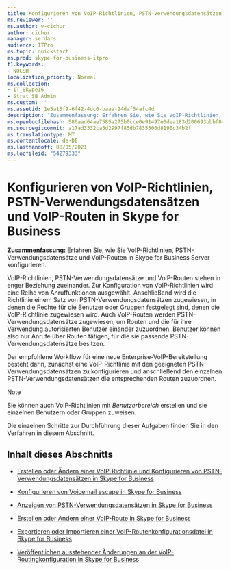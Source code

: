 ```yaml
---
title: Konfigurieren von VoIP-Richtlinien, PSTN-Verwendungsdatensätzen und VoIP-Routen in Skype for Business
ms.reviewer: ''
ms.author: v-cichur
author: cichur
manager: serdars
audience: ITPro
ms.topic: quickstart
ms.prod: skype-for-business-itpro
f1.keywords:
- NOCSH
localization_priority: Normal
ms.collection:
- IT_Skype16
- Strat_SB_Admin
ms.custom: ''
ms.assetid: 1e5a15f9-6f42-4dc6-baaa-24daf54afc4d
description: 'Zusammenfassung: Erfahren Sie, wie Sie VoIP-Richtlinien, PSTN-Verwendungsdatensätze und VoIP-Routen in Skype for Business Server konfigurieren.'
ms.openlocfilehash: 586aad64ae7585a275b0cce0e91497e0dea183d200693bbbf84e95e123bb392d
ms.sourcegitcommit: a17ad3332ca5d2997f85db7835500d8190c34b2f
ms.translationtype: MT
ms.contentlocale: de-DE
ms.lasthandoff: 08/05/2021
ms.locfileid: "54279333"
---
```

# <a name="configure-voice-policies-pstn-usage-records-and-voice-routes-in-skype-for-business"></a>Konfigurieren von VoIP-Richtlinien, PSTN-Verwendungsdatensätzen und VoIP-Routen in Skype for Business
 
**Zusammenfassung:** Erfahren Sie, wie Sie VoIP-Richtlinien, PSTN-Verwendungsdatensätze und VoIP-Routen in Skype for Business Server konfigurieren.
  
VoIP-Richtlinien, PSTN-Verwendungsdatensätze und VoIP-Routen stehen in enger Beziehung zueinander. Zur Konfiguration von VoIP-Richtlinien wird eine Reihe von Anruffunktionen ausgewählt. Anschließend wird die Richtlinie einem Satz von PSTN-Verwendungsdatensätzen zugewiesen, in denen die Rechte für die Benutzer oder Gruppen festgelegt sind, denen die VoIP-Richtlinie zugewiesen wird. Auch VoIP-Routen werden PSTN-Verwendungsdatensätze zugewiesen, um Routen und die für ihre Verwendung autorisierten Benutzer einander zuzuordnen. Benutzer können also nur Anrufe über Routen tätigen, für die sie passende PSTN-Verwendungsdatensätze besitzen.
  
Der empfohlene Workflow für eine neue Enterprise-VoIP-Bereitstellung besteht darin, zunächst eine VoIP-Richtlinie mit den geeigneten PSTN-Verwendungsdatensätzen zu konfigurieren und anschließend den einzelnen PSTN-Verwendungsdatensätzen die entsprechenden Routen zuzuordnen. 
  
> [!NOTE]
> Sie können auch VoIP-Richtlinien mit  *Benutzerbereich*  erstellen und sie einzelnen Benutzern oder Gruppen zuweisen.
  
Die einzelnen Schritte zur Durchführung dieser Aufgaben finden Sie in den Verfahren in diesem Abschnitt.
  
## <a name="in-this-section"></a>Inhalt dieses Abschnitts

- [Erstellen oder Ändern einer VoIP-Richtlinie und Konfigurieren von PSTN-Verwendungsdatensätzen in Skype for Business](voice-policy-and-pstn-usage-records.md)
    
- [Konfigurieren von Voicemail escape in Skype for Business](configure-voice-mail-escape.md)
    
- [Anzeigen von PSTN-Verwendungsdatensätzen in Skype for Business](view-pstn-usage-records.md)
    
- [Erstellen oder Ändern einer VoIP-Route in Skype for Business](create-or-modify-a-voice-route.md)
    
- [Exportieren oder Importieren einer VoIP-Routenkonfigurationsdatei in Skype for Business](voice-route-configuration-import-export.md)
    
- [Veröffentlichen ausstehender Änderungen an der VoIP-Routingkonfiguration in Skype for Business](voice-route-config-changes.md)
    

